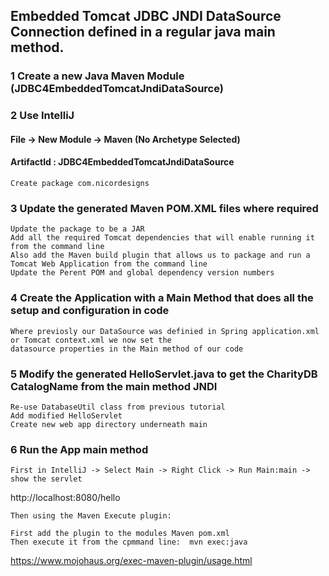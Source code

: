 ## Embedded Tomcat JDBC JNDI DataSource Connection defined in a regular java main method.

### 1 Create a new Java Maven Module (JDBC4EmbeddedTomcatJndiDataSource)

### 2 Use IntelliJ

#### File -> New Module -> Maven (No Archetype Selected)

#### ArtifactId : JDBC4EmbeddedTomcatJndiDataSource

    Create package com.nicordesigns

### 3 Update the generated Maven POM.XML files where required

    Update the package to be a JAR
    Add all the required Tomcat dependencies that will enable running it from the command line
    Also add the Maven build plugin that allows us to package and run a Tomcat Web Application from the command line
    Update the Perent POM and global dependency version numbers

### 4  Create the Application with a Main Method that does all the setup and configuration in code

    Where previosly our DataSource was definied in Spring application.xml or Tomcat context.xml we now set the
    datasource properties in the Main method of our code

### 5 Modify the generated HelloServlet.java to get the CharityDB CatalogName from the main method JNDI

    Re-use DatabaseUtil class from previous tutorial 
    Add modified HelloServlet 
    Create new web app directory underneath main

### 6 Run the App main method

    First in IntelliJ -> Select Main -> Right Click -> Run Main:main -> show the servlet 

http://localhost:8080/hello

    Then using the Maven Execute plugin: 

    First add the plugin to the modules Maven pom.xml
    Then execute it from the cpmmand line:  mvn exec:java

https://www.mojohaus.org/exec-maven-plugin/usage.html

    





